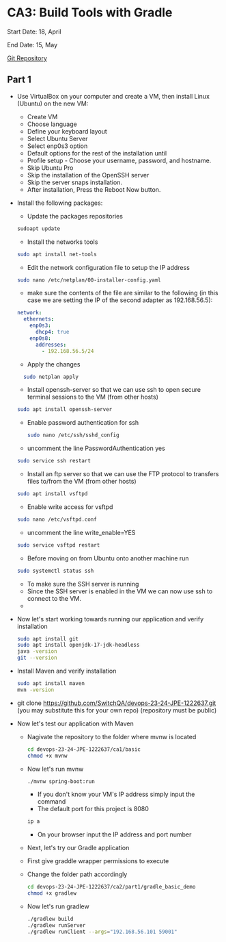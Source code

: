 # CA3: Build Tools with Gradle

Start Date: 18, April

End Date: 15, May

[Git Repository](https://github.com/SwitchQA/devops-23-24-JPE-1222637)

## Part 1

* Use VirtualBox on your computer and create a VM, then install Linux (Ubuntu) on the new VM:
    * Create VM
    * Choose language
    * Define your keyboard layout
    * Select Ubuntu Server
    * Select enp0s3 option
    * Default options for the rest of the installation until
    * Profile setup - Choose your username, password, and hostname.
    * Skip Ubuntu Pro
    * Skip the installation of the OpenSSH server
    * Skip the server snaps installation.
    * After installation, Press the Reboot Now button.


* Install the following packages:
    * Update the packages repositories
   ```bash
  sudoapt update
  ```
    * Install the networks tools
    ```bash
    sudo apt install net-tools
    ```
    * Edit the network configuration file to setup the IP address
    ```bash
    sudo nano /etc/netplan/00-installer-config.yaml
    ```
    * make sure the contents of the file are similar to the following (in this case we are
      setting the IP of the second adapter as 192.168.56.5):
    ```yaml
    network:
      ethernets:
        enp0s3:
          dhcp4: true
        enp0s8:
          addresses:
            - 192.168.56.5/24
  ```
    * Apply the changes
  ```bash
    sudo netplan apply
    ```
    * Install openssh-server so that we can use ssh to open secure terminal sessions to the
      VM (from other hosts)
    ```bash
    sudo apt install openssh-server
    ```
    * Enable password authentication for ssh
      ```bash
      sudo nano /etc/ssh/sshd_config
      ```
    * uncomment the line PasswordAuthentication yes
  ```bash
  sudo service ssh restart
  ```
    * Install an ftp server so that we can use the FTP protocol to transfers files to/from
      the VM (from other hosts)
  ```bash
  sudo apt install vsftpd
  ```
    * Enable write access for vsftpd
  ```bash
  sudo nano /etc/vsftpd.conf
    ```
    * uncomment the line write_enable=YES
  ```bash
  sudo service vsftpd restart
  ```
    * Before moving on from Ubuntu onto another machine run
  ```bash
  sudo systemctl status ssh
    ```
    * To make sure the SSH server is running
    * Since the SSH server is enabled in the VM we can now use ssh to connect to the VM.
    *

* Now let's start working towards running our application and verify installation
  ```bash
  sudo apt install git
  sudo apt install openjdk-17-jdk-headless
  java -version
  git --version
    ```
* Install Maven and verify installation
  ```bash
  sudo apt install maven
  mvn -version
  ```
* git clone https://github.com/SwitchQA/devops-23-24-JPE-1222637.git (you may substitute this for your own repo)
  (repository must be public)

* Now let's test our application with Maven
  * Nagivate the repository to the folder where mvnw is located
    ```bash
    cd devops-23-24-JPE-1222637/ca1/basic
    chmod +x mvnw
    ```
  * Now let's run mvnw
    ```bash
    ./mvnw spring-boot:run
    ```
    * If you don't know your VM's IP address simply input the command
    * The default port for this project is 8080
    ```bash
    ip a
    ```
    * On your browser input the IP address and port number

  * Next, let's try our Gradle application
  * First give graddle wrapper permissions to execute
  * Change the folder path accordingly
    ```bash
    cd devops-23-24-JPE-1222637/ca2/part1/gradle_basic_demo
    chmod +x gradlew
    ```
  * Now let's run gradlew
    ```bash
    ./gradlew build
    ./gradlew runServer
    ./gradlew runClient --args="192.168.56.101 59001" 
    ```


    
    